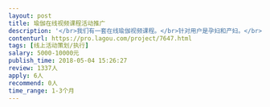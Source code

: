 ```yaml
---                
layout: post       
title: 瑜伽在线视频课程活动推广           
description: '</br>我们有一套在线瑜伽视频课程。</br>针对用户是孕妇和产妇。</br>目前都在各种平台正常开课运营，学员人数10万之间。</br>希望通过专业的技术推广让学员人数翻倍。</br>'     
contenturl: https://pro.lagou.com/project/7647.html      
tags: [线上活动策划/执行]            
salary: 5000-10000元          
publish_time: 2018-05-04 15:26:27         
review: 1337人                   
apply: 6人                   
recommend: 0人                   
time_range: 1-3个月              
---                 
```

